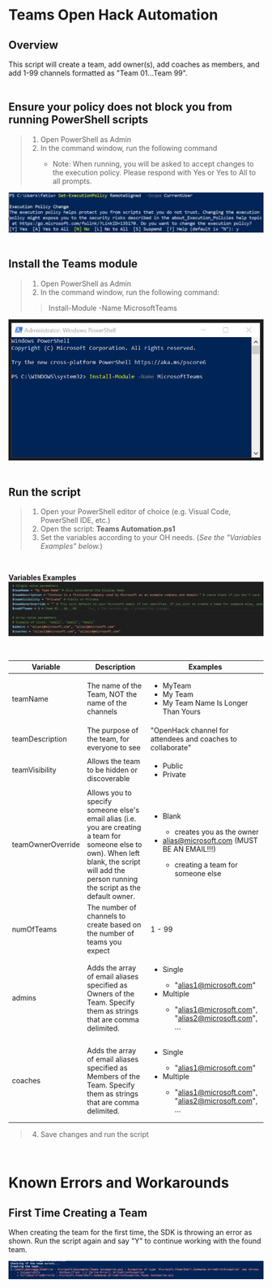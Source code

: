 # Teams Open Hack Automation

## <strong>Overview</strong>
This script will create a team, add owner(s), add coaches as members, and add 1-99 channels formatted as "Team 01…Team 99".
<br><br>

## <strong>Ensure your policy does not block you from running PowerShell scripts</strong>
><ol>
><li>Open PowerShell as Admin</li>
><li>In the command window, run the following command</li>
><ul><li>Note: When running, you will be asked to accept changes to the execution policy. Please respond with Yes or Yes to All to all prompts.</li></ul></ol>

![Example of enabling PS](/Images/powershell_enable.png)
<br><br>

## <strong>Install the Teams module</strong>
>1. Open PowerShell as Admin
>2. In the command window, run the following command:
>>Install-Module -Name MicrosoftTeams

![Example of PowerShell command](Images/install_module.png)
<br><br>


## <strong>Run the script</strong>
>1. Open your PowerShell editor of choice (e.g. Visual Code, PowerShell IDE, etc.)
>2. Open the script: <strong>Teams Automation.ps1</strong>
>3. Set the variables according to your OH needs. (<em>See the "Variables Examples" below.</em>)

<br>

<strong>Variables Examples</strong><br>
![Example of variables](Images/variable_examples.png)

<br>

Variable | Description | Examples
--- | --- | ---
teamName | The name of the Team, NOT the name of the channels | <ul><li>MyTeam</li><li>My Team</li><li>My Team Name Is Longer Than Yours</li>
teamDescription | The purpose of the team, for everyone to see | "OpenHack channel for attendees and coaches to collaborate"
teamVisibility | Allows the team to be hidden or discoverable | <ul><li>Public</li><li>Private</li></ul>
teamOwnerOverride | Allows you to specify someone else's email alias (i.e. you are creating a team for someone else to own). When left blank, the script will add the person running the script as the default owner. | <ul><li>Blank</li><ul><li>creates you as the owner</li></ul><li>alias@microsoft.com (MUST BE AN EMAIL!!!)</li><ul><li>creating a team for someone else</li></ul></ul>
numOfTeams | The number of channels to create based on the number of teams you expect | 1 - 99
admins | Adds the array of email aliases specified as Owners of the Team. Specify them as strings that are comma delimited. | <ul><li>Single</li><ul><li>"alias1@microsoft.com"</li></ul><li>Multiple</li><ul><li>"alias1@microsoft.com", "alias2@microsoft.com", …</li></ul></ul>
coaches | Adds the array of email aliases specified as Members of the Team. Specify them as strings that are comma delimited. | <ul><li>Single</li><ul><li>"alias1@microsoft.com"</li></ul><li>Multiple</li><ul><li>"alias1@microsoft.com", "alias2@microsoft.com", …</li></ul></ul>

>4. Save changes and run the script

<br>

# Known Errors and Workarounds

## First Time Creating a Team
When creating the team for the first time, the SDK is throwing an error as shown. Run the script again and say "Y" to continue working with the found team.

![Error thrown the first time you create a team](Images/sdk_error.png)